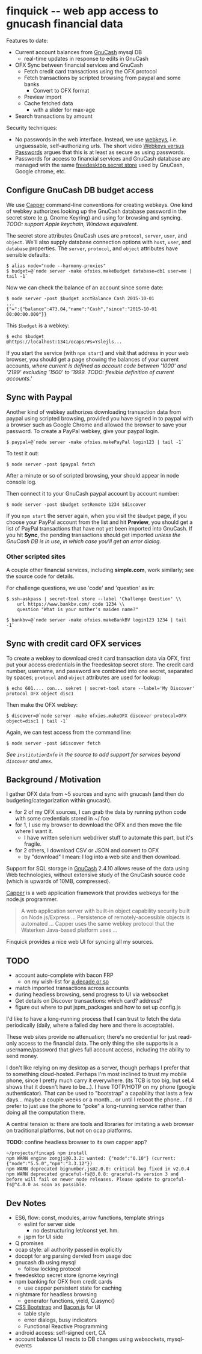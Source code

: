 finquick -- web app access to gnucash financial data
====================================================

Features to date:

  - Current account balances from [GnuCash][] mysql DB
    - real-time updates in response to edits in GnuCash
  - OFX Sync between financial services and GnuCash
    - Fetch credit card transactions using the OFX protocol
    - Fetch transactions by scripted browsing from paypal and some banks
      - Convert to OFX format
    - Preview import
    - Cache fetched data
      - with a slider for max-age
  - Search transactions by amount

Security techniques:

  - No passwords in the web interface. Instead, we use [webkeys][],
    i.e. unguessable, self-authorizing urls. The short video
    [Webkeys versus Passwords][wvp] argues that this is at least as
    secure as using passwords.
  - Passwords for access to financial services and GnuCash database
    are managed with the same [freedesktop secret store][fss] used
    by GnuCash, Google chrome, etc.

[GnuCash]: http://gnucash.org/
[fss]: https://specifications.freedesktop.org/secret-service/
[webkeys]: http://waterken.sourceforge.net/web-key/
[wvp]: https://www.youtube.com/watch?v=C7Pt9PGs4C4
[Capper]: https://github.com/marcsAtSkyhunter/Capper


## Configure GnuCash DB budget access

We use [Capper][] command-line conventions for creating webkeys. One
kind of webkey authorizes looking up the GnuCash database password in
the secret store (e.g. Gnome Keyring) and using for browsing and
syncing. _TODO: support Apple keychain, Windows equivalent._

The secret store attributes GnuCash uses are `protocol`, `server`,
`user`, and `object`. We'll also supply database connection options
with `host`, `user`, and `database` properties. The `server`,
`protocol`, and `object` attributes have sensible defaults:

    $ alias node="node --harmony-proxies"
    $ budget=@`node server -make ofxies.makeBudget database=db1 user=me | tail -1`

Now we can check the balance of an account since some date:

    $ node server -post $budget acctBalance Cash 2015-10-01
    ...
    {"=":{"balance":473.04,"name":"Cash","since":"2015-10-01 00:00:00.000"}}

This `$budget` is a webkey:

    $ echo $budget
    @https://localhost:1341/ocaps/#s=Yslejls...

If you start the service (with `npm start`) and visit that address in
your web browser, you should get a page showing the balances of your
current accounts, _where current is defined as account code between
'1000' and '2199' excluding '1500' to '1999. TODO: flexible definition
of current accounts.'_


## Sync with Paypal

Another kind of webkey authorizes downloading transaction data from
paypal using scripted browsing, provided you have signed in to paypal
with a browser such as Google Chrome and allowed the browser to save
your password. To create a PayPal webkey, give your paypal login.

    $ paypal=@`node server -make ofxies.makePayPal login123 | tail -1`

To test it out:

    $ node server -post $paypal fetch

After a minute or so of scripted browsing, your should appear in node
console log.

Then connect it to your GnuCash paypal account by account number:

    $ node server -post $budget setRemote 1234 $discover

If you `npm start` the server again, when you visit the `$budget`
page, if you choose your PayPal account from the list and hit
**Preview**, you should get a list of PayPal transactions that have
not yet been imported into GnuCash. If you hit **Sync**, the pending
transactions should get imported _unless the GnuCash DB is in use, in
which case you'll get an error dialog._

### Other scripted sites

A couple other financial services, including **simple.com**, work
similarly; see the source code for details.

For challenge questions, we use 'code' and 'question' as in:

    $ ssh-askpass | secret-tool store --label 'Challenge Question' \\
        url https://www.bankbv.com/ code 1234 \\
        question "What is your mother's maiden name?"

    $ bankbv=@`node server -make ofxies.makeBankBV login123 1234 | tail -1`


## Sync with credit card OFX services

To create a webkey to download credit card transaction data via OFX,
first put your access credentials in the freedesktop secret store. The
credit card number, username, and password are combined into one
secret, separated by spaces; `protocol` and `object` attributes are
used for lookup:

    $ echo 601.... con... sekret | secret-tool store --label='My Discover' protocol OFX object disc1

Then make the OFX webkey:

    $ discover=@`node server -make ofxies.makeOFX discover protocol=OFX object=disc1 | tail -1`

Again, we can test access from the command line:

    $ node server -post $discover fetch

_See `institutionInfo` in the source to add support for services beyond
`discover` and `amex`._


## Background / Motivation

I gather OFX data from ~5 sources and sync with gnucash (and then do
budgeting/categorization within gnucash).

 - for 2 of my OFX sources, I can grab the data by running python code
   with some credentials stored in ~/.foo
 - for 1, I use my browser to download the OFX and then move the file
   where I want it.
   - I have written selenium webdriver stuff to
     automate this part, but it's fragile.
 - for 2 others, I download CSV or JSON and convert to OFX
   - by "download" I mean: I log into a web site and then download.

Support for SQL storage in [GnuCash][] 2.4.10 allows reuse of the data
using Web technologies, without extensive study of the GnuCash source
code (which is upwards of 10MB, compressed).

[Capper][] is a web application framework that provides webkeys for
the node.js programmer.

> A web application server with built-in object capability security
> built on Node.js/Express ...  Persistence of remotely-accessible
> objects is automated ...  Capper uses the same webkey protocol that
> the Waterken Java-based platform uses ...

Finquick provides a nice web UI for syncing all my sources.

## TODO

  - account auto-complete with bacon FRP
    - on my wish-list for
      [a decade or so](http://dig.csail.mit.edu/breadcrumbs/node/96)
  - match imported transactions across accounts
  - during headless browsing, send progress to UI via websocket
  - Get details on Discover transactions: which card? address?
  - figure out where to put jspm_packages and how to set up config.js

I'd like to have a long-running process that I can trust to fetch the
data periodically (daily, where a failed day here and there is
acceptable).
 
These web sites provide no attenuation; there's no credential for just
read-only access to the financial data. The only thing the site
supports is a username/password that gives full account access,
including the ability to send money.

I don't like relying on my desktop as a server, though perhaps I
prefer that to something cloud-hosted. Perhaps I'm most inclined to
trust my mobile phone, since I pretty much carry it everywhere. (its
TCB is too big, but seL4 shows that it doesn't have to be...). I have
TOTP/HOTP on my phone (google authenticator). That can be used to
"bootstrap" a capability that lasts a few days... maybe a couple weeks
or a month... or until I reboot the phone... I'd prefer to just use
the phone to "poke" a long-running service rather than doing all the
computation there.

A central tension is: there are tools and libraries for imitating a
web browser on traditional platforms, but not on ocap platforms.

**TODO**: confine headless browser to its own capper app?


    ~/projects/fincap$ npm install
    npm WARN engine zongji@0.3.2: wanted: {"node":"0.10"} (current: {"node":"5.5.0","npm":"3.3.12"})
    npm WARN deprecated bignumber.js@2.0.0: critical bug fixed in v2.0.4
    npm WARN deprecated graceful-fs@3.0.8: graceful-fs version 3 and before will fail on newer node releases. Please update to graceful-fs@^4.0.0 as soon as possible.


## Dev Notes

 - ES6, flow: const, modules, arrow functions, template strings
   - eslint for server side
     - no destructuring let/const yet. hm.
   - jspm for UI side
 - Q promises
 - ocap style: all authority passed in explicitly
 - docopt for arg parsing dervied from usage doc
 - gnucash db using mysql
   - follow locking protocol
 - freedesktop secret store (gnome keyring)
 - npm banking for OFX from credit cards
   - use capper persistent state for caching
 - nightmare for headless browsing
   - generator functions, yield, Q.async()
 - [CSS Bootstrap][bs] and [Bacon.js][frp] for UI
   - table style
   - error dialogs, busy indicators
   - Functional Reactive Programming
 - android access: self-signed cert, CA
 - account balance UI reacts to DB changes using websockets, mysql-events
 
 
[bs]: http://getbootstrap.com/css/
[frp]: https://baconjs.github.io/
